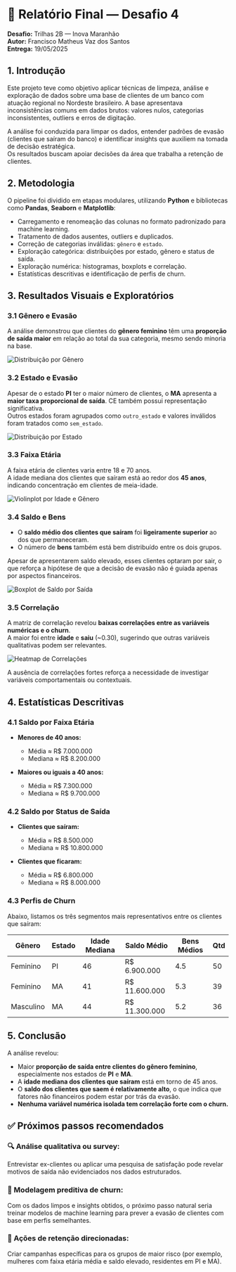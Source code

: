 # 📄 Relatório Final — Desafio 4

**Desafio:** Trilhas 2B — Inova Maranhão  
**Autor:** Francisco Matheus Vaz dos Santos  
**Entrega:** 19/05/2025  

## 1. Introdução

Este projeto teve como objetivo aplicar técnicas de limpeza, análise e exploração de dados sobre uma base de clientes de um banco com atuação regional no Nordeste brasileiro. A base apresentava inconsistências comuns em dados brutos: valores nulos, categorias inconsistentes, outliers e erros de digitação. 

A análise foi conduzida para limpar os dados, entender padrões de evasão (clientes que saíram do banco) e identificar insights que auxiliem na tomada de decisão estratégica.  
Os resultados buscam apoiar decisões da área que trabalha a retenção de clientes.

## 2. Metodologia

O pipeline foi dividido em etapas modulares, utilizando **Python** e bibliotecas como **Pandas**, **Seaborn** e **Matplotlib**:

- Carregamento e renomeação das colunas no formato padronizado para machine learning.
- Tratamento de dados ausentes, outliers e duplicados.
- Correção de categorias inválidas: `gênero` e `estado`.
- Exploração categórica: distribuições por estado, gênero e status de saída.
- Exploração numérica: histogramas, boxplots e correlação.
- Estatísticas descritivas e identificação de perfis de churn.

## 3. Resultados Visuais e Exploratórios

### 3.1 Gênero e Evasão

A análise demonstrou que clientes do **gênero feminino** têm uma **proporção de saída maior** em relação ao total da sua categoria, mesmo sendo minoria na base.

![Distribuição por Gênero](https://raw.githubusercontent.com/matheusvazdata/desafio-4-trilhas-2b/main/img/distribuicao_genero.png)

### 3.2 Estado e Evasão

Apesar de o estado **PI** ter o maior número de clientes, o **MA** apresenta a **maior taxa proporcional de saída**. CE também possui representação significativa.  
Outros estados foram agrupados como `outro_estado` e valores inválidos foram tratados como `sem_estado`.

![Distribuição por Estado](https://raw.githubusercontent.com/matheusvazdata/desafio-4-trilhas-2b/main/img/distribuicao_estado.png)

### 3.3 Faixa Etária

A faixa etária de clientes varia entre 18 e 70 anos.  
A idade mediana dos clientes que saíram está ao redor dos **45 anos**, indicando concentração em clientes de meia-idade.

![Violinplot por Idade e Gênero](https://raw.githubusercontent.com/matheusvazdata/desafio-4-trilhas-2b/main/img/violinplot_idade_genero.png)

### 3.4 Saldo e Bens

- O **saldo médio dos clientes que saíram** foi **ligeiramente superior** ao dos que permaneceram.
- O número de **bens** também está bem distribuído entre os dois grupos.

Apesar de apresentarem saldo elevado, esses clientes optaram por sair, o que reforça a hipótese de que a decisão de evasão não é guiada apenas por aspectos financeiros.

![Boxplot de Saldo por Saída](https://raw.githubusercontent.com/matheusvazdata/desafio-4-trilhas-2b/main/img/boxplot_saldo_saida.png)

### 3.5 Correlação

A matriz de correlação revelou **baixas correlações entre as variáveis numéricas e o churn**.  
A maior foi entre **idade** e **saiu** (~0.30), sugerindo que outras variáveis qualitativas podem ser relevantes.

![Heatmap de Correlações](https://raw.githubusercontent.com/matheusvazdata/desafio-4-trilhas-2b/main/img/heatmap_correlacoes.png)

A ausência de correlações fortes reforça a necessidade de investigar variáveis comportamentais ou contextuais.

## 4. Estatísticas Descritivas

### 4.1 Saldo por Faixa Etária

- **Menores de 40 anos:**  
  - Média ≈ R$ 7.000.000  
  - Mediana ≈ R$ 8.200.000

- **Maiores ou iguais a 40 anos:**  
  - Média ≈ R$ 7.300.000  
  - Mediana ≈ R$ 9.700.000

### 4.2 Saldo por Status de Saída

- **Clientes que saíram:**  
  - Média ≈ R$ 8.500.000  
  - Mediana ≈ R$ 10.800.000

- **Clientes que ficaram:**  
  - Média ≈ R$ 6.800.000  
  - Mediana ≈ R$ 8.000.000

### 4.3 Perfis de Churn

Abaixo, listamos os três segmentos mais representativos entre os clientes que saíram:

| Gênero    | Estado | Idade Mediana | Saldo Médio  | Bens Médios | Qtd |
|-----------|--------|----------------|---------------|--------------|------|
| Feminino  | PI     | 46             | R$ 6.900.000  | 4.5          | 50   |
| Feminino  | MA     | 41             | R$ 11.600.000 | 5.3          | 39   |
| Masculino | MA     | 44             | R$ 11.300.000 | 5.2          | 36   |

## 5. Conclusão

A análise revelou:

- Maior **proporção de saída entre clientes do gênero feminino**, especialmente nos estados de **PI** e **MA**.
- A **idade mediana dos clientes que saíram** está em torno de 45 anos.
- O **saldo dos clientes que saem é relativamente alto**, o que indica que fatores não financeiros podem estar por trás da evasão.
- **Nenhuma variável numérica isolada tem correlação forte com o churn.**

## ✅ Próximos passos recomendados

### 🔍 Análise qualitativa ou survey:
Entrevistar ex-clientes ou aplicar uma pesquisa de satisfação pode revelar motivos de saída não evidenciados nos dados estruturados.

### 🤖 Modelagem preditiva de churn:
Com os dados limpos e insights obtidos, o próximo passo natural seria treinar modelos de machine learning para prever a evasão de clientes com base em perfis semelhantes.

### 🎯 Ações de retenção direcionadas:
Criar campanhas específicas para os grupos de maior risco (por exemplo, mulheres com faixa etária média e saldo elevado, residentes em PI e MA).